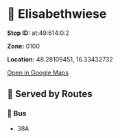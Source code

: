 # 🚉 Elisabethwiese


**Stop ID:** at:49:614:0:2

**Zone:** 0100

**Location:** 48.28109451, 16.33432732

[Open in Google Maps](https://www.google.com/maps?q=48.28109451,16.33432732)

## 🚆 Served by Routes

### 🚌 Bus
- 38A